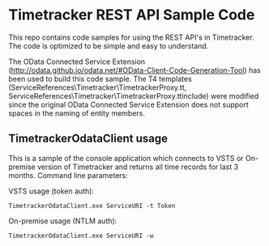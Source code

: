 Timetracker REST API Sample Code
===================

This repo contains code samples for using the REST API's in Timetracker. The code is optimized to be simple and easy to understand.

The OData Connected Service Extension (http://odata.github.io/odata.net/#OData-Client-Code-Generation-Tool) has been used to build this code sample.
The T4 templates (ServiceReferences\Timetracker\TimetrackerProxy.tt, ServiceReferences\Timetracker\TimetrackerProxy.ttinclude) were modified since the original OData Connected Service Extension does not support spaces in the naming of entity members.

## TimetrackerOdataClient usage

This is a sample of the console application which connects to VSTS or On-premise version of Timetracker and returns all time records for last 3 months.
Command line parameters:

VSTS usage (token auth): 
```
TimetrackerOdataClient.exe ServiceURI -t Token
```

On-premise usage (NTLM auth):
```
TimetrackerOdataClient.exe ServiceURI -w
```
